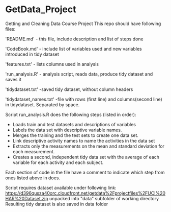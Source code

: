 GetData_Project
===============

Getting and Cleaning Data Course Project
This repo should have following files:
 
 'README.md' - this file, include description and list of steps done
 
 'CodeBook.md' - include list of variables used and new variables introduced in tidy dataset
 
 'features.txt' - lists columns used in analysis
 
 'run_analysis.R' - analysis script, reads data, produce tidy dataset and saves it
 
 'tidydataset.txt'  -saved tidy dataset, without column headers
 
 'tidydataset_names.txt' -file with rows (first line) and columns(second line) in tidydataset. Separated by space.


Script run_analysis.R does the following steps (listed in order):
 - Loads train and test datasets and descriptions of variables
 - Labels the data set with descriptive variable names. 
 - Merges the training and the test sets to create one data set.
 - Link descriptive activity names to name the activities in the data set
 - Extracts only the measurements on the mean and standard deviation for each measurement. 
 - Creates a second, independent tidy data set with the average of each variable for each activity and each subject.

Each section of code in the file have a comment to indicate which step from ones listed above in does.
 
Script requires dataset available under following link:
https://d396qusza40orc.cloudfront.net/getdata%2Fprojectfiles%2FUCI%20HAR%20Dataset.zip 
unpacked into "data" subfolder of working directory
Resulting tidy dataset is also saved in data folder